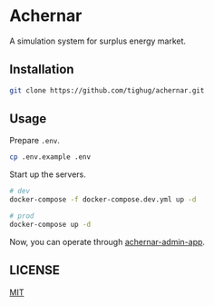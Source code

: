 # Achernar

A simulation system for surplus energy market.

## Installation

```bash
git clone https://github.com/tighug/achernar.git
```

## Usage

Prepare `.env`.

```bash
cp .env.example .env
```

Start up the servers.

```bash
# dev
docker-compose -f docker-compose.dev.yml up -d

# prod
docker-compose up -d
```

Now, you can operate through [achernar-admin-app](https://github.com/tighug/achernar-admin-app).

## LICENSE

[MIT](./LICENSE)
